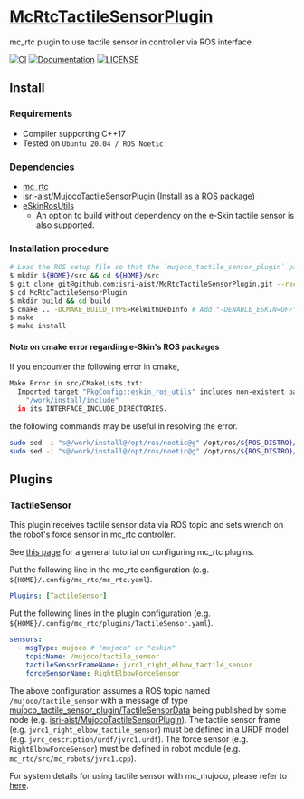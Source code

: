 # [McRtcTactileSensorPlugin](https://github.com/isri-aist/McRtcTactileSensorPlugin)
mc_rtc plugin to use tactile sensor in controller via ROS interface

[![CI](https://github.com/isri-aist/McRtcTactileSensorPlugin/actions/workflows/ci.yaml/badge.svg)](https://github.com/isri-aist/McRtcTactileSensorPlugin/actions/workflows/ci.yaml)
[![Documentation](https://img.shields.io/badge/doxygen-online-brightgreen?logo=read-the-docs&style=flat)](https://isri-aist.github.io/McRtcTactileSensorPlugin/)
[![LICENSE](https://img.shields.io/github/license/isri-aist/McRtcTactileSensorPlugin)](https://github.com/isri-aist/McRtcTactileSensorPlugin/blob/master/LICENSE)

## Install

### Requirements
- Compiler supporting C++17
- Tested on `Ubuntu 20.04 / ROS Noetic`

### Dependencies
- [mc_rtc](https://jrl-umi3218.github.io/mc_rtc)
- [isri-aist/MujocoTactileSensorPlugin](https://github.com/isri-aist/MujocoTactileSensorPlugin) (Install as a ROS package)
- [eSkinRosUtils](https://github.com/isri-aist/eSkinRosUtils)
   - An option to build without dependency on the e-Skin tactile sensor is also supported.

### Installation procedure
```bash
# Load the ROS setup file so that the `mujoco_tactile_sensor_plugin` package can be found
$ mkdir ${HOME}/src && cd ${HOME}/src
$ git clone git@github.com:isri-aist/McRtcTactileSensorPlugin.git --recursive
$ cd McRtcTactileSensorPlugin
$ mkdir build && cd build
$ cmake .. -DCMAKE_BUILD_TYPE=RelWithDebInfo # Add "-DENABLE_ESKIN=OFF" option if you do not use e-Skin tactile sensor
$ make
$ make install
```

#### Note on cmake error regarding e-Skin's ROS packages
If you encounter the following error in cmake,
```bash
Make Error in src/CMakeLists.txt:
  Imported target "PkgConfig::eskin_ros_utils" includes non-existent path
    "/work/install/include"
  in its INTERFACE_INCLUDE_DIRECTORIES.
```
the following commands may be useful in resolving the error.
```bash
sudo sed -i "s@/work/install@/opt/ros/noetic@g" /opt/ros/${ROS_DISTRO}/share/itr_ros_*/cmake/*.cmake
sudo sed -i "s@/work/install@/opt/ros/noetic@g" /opt/ros/${ROS_DISTRO}/lib/pkgconfig/itr_ros_*.pc
```

## Plugins
### TactileSensor
This plugin receives tactile sensor data via ROS topic and sets wrench on the robot's force sensor in mc_rtc controller.

See [this page](https://jrl-umi3218.github.io/mc_rtc/tutorials/usage/global-plugins.html) for a general tutorial on configuring mc_rtc plugins.

Put the following line in the mc_rtc configuration (e.g. `${HOME}/.config/mc_rtc/mc_rtc.yaml`).
```yaml
Plugins: [TactileSensor]
```

Put the following lines in the plugin configuration (e.g. `${HOME}/.config/mc_rtc/plugins/TactileSensor.yaml`).
```yaml
sensors:
  - msgType: mujoco # "mujoco" or "eskin"
    topicName: /mujoco/tactile_sensor
    tactileSensorFrameName: jvrc1_right_elbow_tactile_sensor
    forceSensorName: RightElbowForceSensor
```

The above configuration assumes a ROS topic named `/mujoco/tactile_sensor` with a message of type [mujoco_tactile_sensor_plugin/TactileSensorData](https://github.com/isri-aist/MujocoTactileSensorPlugin/blob/main/msg/TactileSensorData.msg) being published by some node (e.g. [isri-aist/MujocoTactileSensorPlugin](https://github.com/isri-aist/MujocoTactileSensorPlugin)).
The tactile sensor frame (e.g. `jvrc1_right_elbow_tactile_sensor`) must be defined in a URDF model (e.g. `jvrc_description/urdf/jvrc1.urdf`).
The force sensor (e.g. `RightElbowForceSensor`) must be defined in robot module (e.g. `mc_rtc/src/mc_robots/jvrc1.cpp`).

For system details for using tactile sensor with mc_mujoco, please refer to [here](doc/McMujocoTactileSensorSytem.md).
